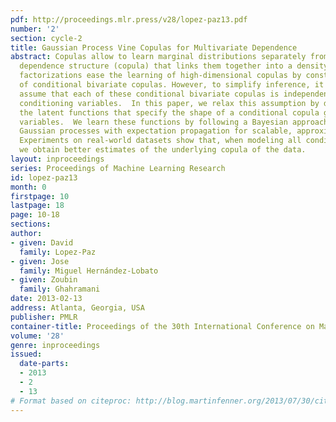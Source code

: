 ```yaml
---
pdf: http://proceedings.mlr.press/v28/lopez-paz13.pdf
number: '2'
section: cycle-2
title: Gaussian Process Vine Copulas for Multivariate Dependence
abstract: Copulas allow to learn marginal distributions separately from the multivariate
  dependence structure (copula) that links them together into a density function.  Vine
  factorizations ease the learning of high-dimensional copulas by constructing a hierarchy
  of conditional bivariate copulas. However, to simplify inference, it is common to
  assume that each of these conditional bivariate copulas is independent from its
  conditioning variables.  In this paper, we relax this assumption by discovering
  the latent functions that specify the shape of a conditional copula given its conditioning
  variables.  We learn these functions by following a Bayesian approach based on sparse
  Gaussian processes with expectation propagation for scalable, approximate inference.
  Experiments on real-world datasets show that, when modeling all conditional dependencies,
  we obtain better estimates of the underlying copula of the data.
layout: inproceedings
series: Proceedings of Machine Learning Research
id: lopez-paz13
month: 0
firstpage: 10
lastpage: 18
page: 10-18
sections: 
author:
- given: David
  family: Lopez-Paz
- given: Jose
  family: Miguel Hernández-Lobato
- given: Zoubin
  family: Ghahramani
date: 2013-02-13
address: Atlanta, Georgia, USA
publisher: PMLR
container-title: Proceedings of the 30th International Conference on Machine Learning
volume: '28'
genre: inproceedings
issued:
  date-parts:
  - 2013
  - 2
  - 13
# Format based on citeproc: http://blog.martinfenner.org/2013/07/30/citeproc-yaml-for-bibliographies/
---
```

